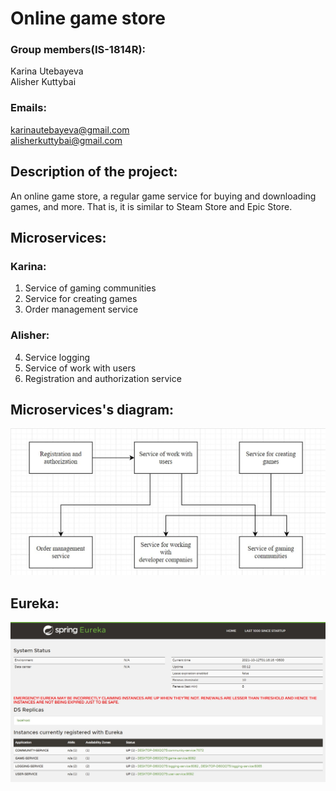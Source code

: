 # Online game store
### Group members(IS-1814R):
 Karina Utebayeva  
 Alisher Kuttybai  

### Emails: 
 karinautebayeva@gmail.com  
 alisherkuttybai@gmail.com  

## Description of the project:
An online game store, a regular game service for buying and downloading games, and more. That is, it is similar to Steam Store and Epic Store.
 
## Microservices:
### Karina:
  1) Service of gaming communities
  2) Service for creating games
  3) Order management service
### Alisher:
  4) Service logging
  5) Service of work with users
  6) Registration and authorization service
 
## Microservices's diagram:
![Image alt](diagram.jpg)

## Eureka:
![Image alt](eureka.jpg)
